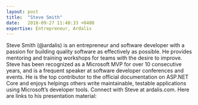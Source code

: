 ```yaml
---
layout: post
title:  "Steve Smith"
date:   2018-09-27 11:48:33 +0400
expertise: Entrepreneur, Ardalis
---
```


Steve Smith (@ardalis) is an entrepreneur and software developer with a passion for building quality software as effectively as possible. He provides mentoring and training workshops for teams with the desire to improve. Steve has been recognized as a Microsoft MVP for over 10 consecutive years, and is a frequent speaker at software developer conferences and events. He is the top contributor to the official documentation on ASP.NET Core and enjoys helpings others write maintainable, testable applications using Microsoft’s developer tools. Connect with Steve at ardalis.com.
Here are links to his presentation material:

